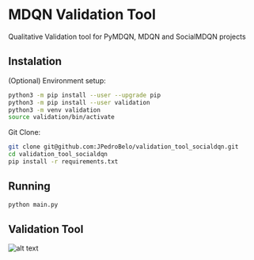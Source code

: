 # MDQN Validation Tool
Qualitative Validation tool for PyMDQN, MDQN and SocialMDQN projects


## Instalation

(Optional) Environment setup:

```sh
python3 -m pip install --user --upgrade pip
python3 -m pip install --user validation
python3 -m venv validation
source validation/bin/activate
```

Git Clone:

```sh
git clone git@github.com:JPedroBelo/validation_tool_socialdqn.git
cd validation_tool_socialdqn
pip install -r requirements.txt 
```

## Running 

```sh
python main.py
```

## Validation Tool

![alt text](https://github.com/JPedroBelo/mdqn-validation-tool/blob/main/doc/screen.gif)
